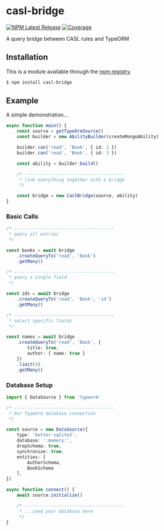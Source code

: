# casl-bridge

[![NPM Latest Release](https://img.shields.io/npm/v/casl-bridge.svg)]()
[![Coverage](https://img.shields.io/badge/coverage-100%25-purple)]()

A query bridge between CASL rules and TypeORM


## Installation

This is a module available through the [npm registry](https://www.npmjs.com/package/casl-bridge).

```sh
$ npm install casl-bridge
```



## Example

A simple demonstration...

```ts
async function main() {
    const source = getTypeOrmSource()
    const builder = new AbilityBuilder(createMongoAbility)

    builder.can('read', 'Book', { id: 1 })
    builder.can('read', 'Book', { id: 3 })

    const ability = builder.build()

    /* --------------------------------------
     * link everything together with a bridge
     */

    const bridge = new CaslBridge(source, ability)
}
```

### Basic Calls

```ts
/* --------------------------------------
 * query all entries
 */

const books = await bridge
    .createQueryTo('read', 'Book')
    .getMany()

/* --------------------------------------
 * query a single field
 */

const ids = await bridge
    .createQueryTo('read', 'Book', 'id')
    .getMany()

/* --------------------------------------
 * select specific fields
 */

const names = await bridge
    .createQueryTo('read', 'Book', {
        title: true,
        author: { name: true }
    })
    .limit(3)
    .getMany()
```

### Database Setup

```ts
import { DataSource } from 'typeorm'

/* --------------------------------------
 * Our TypeOrm database connection
 */

const source = new DataSource({
    type: 'better-sqlite3',
    database: ':memory:',
    dropSchema: true,
    synchronize: true,
    entities: [
        AuthorSchema,
        BookSchema
    ],
})

async function connect() {
    await source.initialize()

    /* --------------------------------------
     * ...seed your database here
     */
}
```

